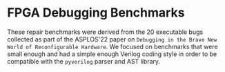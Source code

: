 # FPGA Debugging Benchmarks

These repair benchmarks were derived from the 20 executable bugs
collected as part of the ASPLOS'22 paper on
`Debugging in the Brave New World of Reconfigurable Hardware`.
We focused on benchmarks that were small enough and had a simple
enough Verilog coding style in order to be compatible with the
`pyverilog` parser and AST library.
